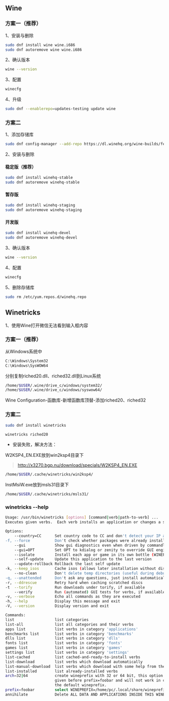 ## Wine

### 方案一（推荐）

1、安装与删除

```sh
sudo dnf install wine wine.i686
sudo dnf autoremove wine wine.i686
```

2、确认版本

```sh
wine --version
```

3、配置

```sh
winecfg
```

4、升级

```sh
sudo dnf --enablerepo=updates-testing update wine
```

### 方案二

1、添加存储库

```sh
sudo dnf config-manager --add-repo https://dl.winehq.org/wine-builds/fedora/$(rpm -E %fedora)/winehq.repo
```

2、安装与删除

#### 稳定版（推荐）

```sh
sudo dnf install winehq-stable
sudo dnf autoremove winehq-stable
```

#### 暂存版

```sh
sudo dnf install winehq-staging
sudo dnf autoremove winehq-staging
```

#### 开发版

```sh
sudo dnf install winehq-devel
sudo dnf autoremove winehq-devel
```

3、确认版本

```sh
wine --version
```

4、配置

```sh
winecfg
```

5、删除存储库

```sh
sudo rm /etc/yum.repos.d/winehq.repo
```

## Winetricks

1、使用Wine打开微信无法看到输入框内容

### 方案一（推荐）

从Windows系统中

```sh
C:\Windows\System32
C:\Windows\SysWOW64
```

分别复制riched20.dll、riched32.dll到Linux系统

```sh
/home/$USER/.wine/drive_c/windows/system32/
/home/$USER/.wine/drive_c/windows/syswow64/
```

Wine Configuration-函数库-新增函数库顶替-添加riched20、riched32

### 方案二

```sh
sudo dnf install winetricks
```

```sh
winetricks riched20
```

- 安装失败，解决方法：

W2KSP4_EN.EXE放到win2ksp4目录下

> http://x3270.bgp.nu/download/specials/W2KSP4_EN.EXE

```sh
/home/$USER/.cache/winetricks/win2ksp4/
```

InstMsiW.exe放到msls31目录下

```sh
/home/$USER/.cache/winetricks/msls31/
```

### winetricks --help

```sh
Usage: /usr/bin/winetricks [options] [command|verb|path-to-verb] ...
Executes given verbs.  Each verb installs an application or changes a setting.

Options:
    --country=CC      Set country code to CC and don't detect your IP address
-f, --force           Don't check whether packages were already installed
    --gui             Show gui diagnostics even when driven by commandline
    --gui=OPT         Set OPT to kdialog or zenity to override GUI engine
    --isolate         Install each app or game in its own bottle (WINEPREFIX)
    --self-update     Update this application to the last version
    --update-rollback Rollback the last self update
-k, --keep_isos       Cache isos (allows later installation without disc)
    --no-clean        Don't delete temp directories (useful during debugging)
-q, --unattended      Don't ask any questions, just install automatically
-r, --ddrescue        Retry hard when caching scratched discs
-t  --torify          Run downloads under torify, if available
    --verify          Run (automated) GUI tests for verbs, if available
-v, --verbose         Echo all commands as they are executed
-h, --help            Display this message and exit
-V, --version         Display version and exit

Commands:
list                  list categories
list-all              list all categories and their verbs
apps list             list verbs in category 'applications'
benchmarks list       list verbs in category 'benchmarks'
dlls list             list verbs in category 'dlls'
fonts list            list verbs in category 'fonts'
games list            list verbs in category 'games'
settings list         list verbs in category 'settings'
list-cached           list cached-and-ready-to-install verbs
list-download         list verbs which download automatically
list-manual-download  list verbs which download with some help from the user
list-installed        list already-installed verbs
arch=32|64            create wineprefix with 32 or 64 bit, this option must be
                      given before prefix=foobar and will not work in case of
                      the default wineprefix.
prefix=foobar         select WINEPREFIX=/home/pc/.local/share/wineprefixes/foobar
annihilate            Delete ALL DATA AND APPLICATIONS INSIDE THIS WINEPREFIX
```



